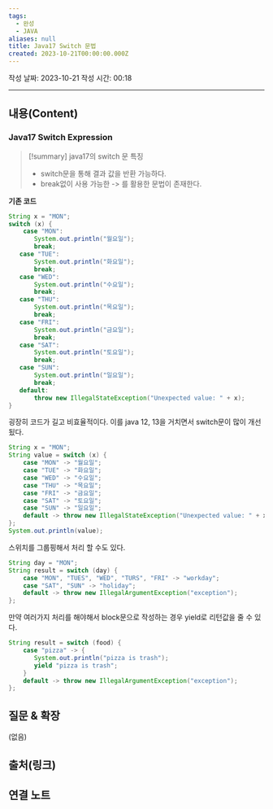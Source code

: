 ```yaml
---
tags:
  - 완성
  - JAVA
aliases: null
title: Java17 Switch 문법
created: 2023-10-21T00:00:00.000Z
---
```



작성 날짜: 2023-10-21
작성 시간: 00:18


----
## 내용(Content)
### Java17 Switch Expression

>[!summary] java17의 switch 문 특징
>- switch문을 통해 결과 값을 반환 가능하다.
>- break없이 사용 가능한 -> 를 활용한 문법이 존재한다.

**기존 코드**
```java
String x = "MON";  
switch (x) {  
    case "MON":  
       System.out.println("월요일");  
       break;    
   case "TUE":  
       System.out.println("화요일");  
       break;    
   case "WED":  
       System.out.println("수요일");  
       break;    
   case "THU":  
       System.out.println("목요일");  
       break;    
   case "FRI":  
       System.out.println("금요일");  
       break;    
   case "SAT":  
       System.out.println("토요일");  
       break;    
   case "SUN":  
       System.out.println("일요일");  
       break;    
   default:  
       throw new IllegalStateException("Unexpected value: " + x);  
}
```

굉장히 코드가 길고 비효율적이다. 이를 java 12, 13을 거치면서 switch문이 많이 개선됬다.

```java
String x = "MON";  
String value = switch (x) {  
    case "MON" -> "월요일";  
    case "TUE" -> "화요일";  
    case "WED" -> "수요일";  
    case "THU" -> "목요일";  
    case "FRI" -> "금요일";  
    case "SAT" -> "토요일";  
    case "SUN" -> "일요일";  
    default -> throw new IllegalStateException("Unexpected value: " + x);  
};  
System.out.println(value);
```

스위치를 그룹핑해서 처리 할 수도 있다.

```java
String day = "MON";  
String result = switch (day) {  
    case "MON", "TUES", "WED", "TURS", "FRI" -> "workday";  
    case "SAT", "SUN" -> "holiday";  
    default -> throw new IllegalArgumentException("exception");  
};
```

만약 여러가지 처리를 해야해서 block문으로 작성하는 경우 yield로 리턴값을 줄 수 있다.

```java
String result = switch (food) {  
    case "pizza" -> {  
       System.out.println("pizza is trash");  
       yield "pizza is trash";  
    }  
    default -> throw new IllegalArgumentException("exception");  
};
```


## 질문 & 확장

(없음)

## 출처(링크)


## 연결 노트










